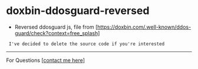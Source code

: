# doxbin-ddosguard-reversed
- Reversed ddosguard js, file from [https://doxbin.com/.well-known/ddos-guard/check?context=free_splash] 

` I've decided to delete the source code if you're interested`

<hr>

For Questions [<a href="https://t.me/Fhivo">contact me here] 
